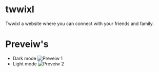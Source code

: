 # twwixl
 Twwixl a website where you can connect with your friends and family.
 # Preveiw's
  - Dark mode
![Preveiw 1](https://user-images.githubusercontent.com/82166240/150384585-24d46768-547b-4994-9d8d-1e15bb4818f8.JPG)
  - Light mode
![Preveiw 2](https://user-images.githubusercontent.com/82166240/150384610-640e6f9c-a681-4b5f-b510-0c7db01a78ff.JPG)
